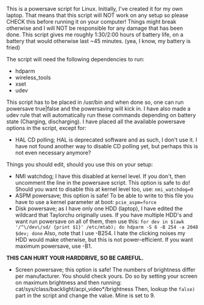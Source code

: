 This is a powersave script for Linux. Initially, I've created it for my own laptop. That means that this script will NOT work on any setup so please CHECK this before running it on your computer! Things might break otherwise and I will NOT be responsible for any damage that has been done. This script gives me roughly 1:30/2:00 hours of battery life, on a battery that would otherwise last ~45 minutes. (yea, I know, my battery is fried)

The script will need the following dependencies to run:
* hdparm
* wireless_tools
* xset
* udev

This script has to be placed in /usr/bin and when done so, one can run powersave true|false and the powersaving will kick in. I have also made a udev rule that will automatically run these commands depending on battery state (Charging, discharging).
I have placed all the available powersave options in the script, except for:
- HAL CD polling; HAL is deprecated software and as such, I don't use it. I have not found another way to disable CD polling yet, but perhaps this is not even necessary anymore?

Things you should edit, should you use this on your setup:
* NMI watchdog; I have this disabled at kernel level. If you don't, then uncomment the line in the powersave script. This option is safe to do! Should you want to disable this at kernel level too, use: `nmi_watchdog=0`
* ASPM powersave; this option is safe! To be able to write to this file you have to use a kernel parameter at boot: `pcie_aspm=force`
* Disk powersave; as I have only one HDD (laptop), I have edited the wildcard that Taylorchu originally uses. If you have multiple HDD's and want run powersave on all of them, then use this:
  `for dev in $(awk '/^\/dev\/sd/ {print $1}' /etc/mtab); do hdparm -S 6 -B 254 -a 2048 $dev; done`
Also, note that I use -B254. I hate the clicking noises my HDD would make otherwise, but this is not power-efficient. If you want maximum powersave, use -B1.

**THIS CAN HURT YOUR HARDDRIVE, SO BE CAREFUL.**
* Screen powersave; this option is safe! The numbers of brightness differ per manufacturer. You should check yours. Do so by setting your screen on maximum brightness and then running: cat/sys/class/backlight/acpi_video*/brightness
Then, lookup the `false)` part in the script and change the value. Mine is set to 9.
